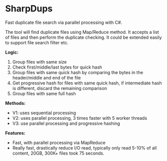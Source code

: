 # SharpDups
Fast duplicate file search via parallel processing with C#.

The tool will find duplicate files using Map/Reduce method. It accepts a list of files and then perform the duplicate checking. It could be extended easily to support file search filter etc.


**Logic:**

1. Group files with same size
2. Check first/middle/last bytes for quick hash
3. Group files with same quick hash by comparing the bytes in the header/middle and end of the file
4. Get progressive hash for files with same quick hash, if intermediate hash is different, discard the remaining comparison
5. Group files with same full hash


**Methods:**

 - V1: uses sequential processing
 - V2: uses parallel processing, 3 times faster with 5 worker threads
 - V3: use parallel processing and progressive hashing

**Features:**
 - Fast, with parallel processing via MapReduce
 - Really fast, drastically reduce I/O read, typically only read 5-10% of all content, 20GB, 300K+ files took 75 seconds.